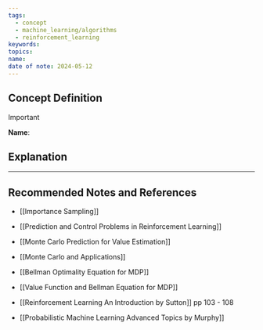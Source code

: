 ```yaml
---
tags:
  - concept
  - machine_learning/algorithms
  - reinforcement_learning
keywords: 
topics: 
name: 
date of note: 2024-05-12
---
```


## Concept Definition

>[!important]
>**Name**: 



## Explanation





-----------
##  Recommended Notes and References


- [[Importance Sampling]]

- [[Prediction and Control Problems in Reinforcement Learning]]
- [[Monte Carlo Prediction for Value Estimation]]
- [[Monte Carlo and Applications]]


- [[Bellman Optimality Equation for MDP]]
- [[Value Function and Bellman Equation for MDP]]


- [[Reinforcement Learning An Introduction by Sutton]] pp 103 - 108
- [[Probabilistic Machine Learning Advanced Topics by Murphy]] 
